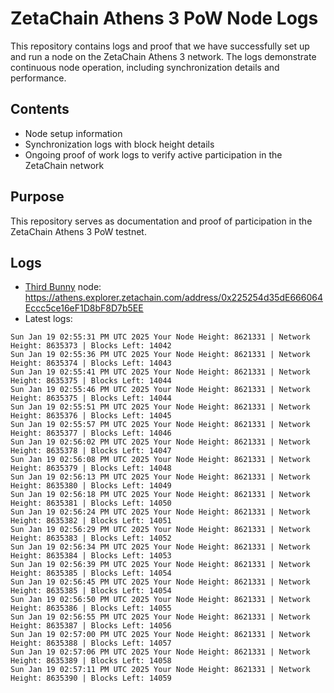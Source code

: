 # ZetaChain Athens 3 PoW Node Logs
This repository contains logs and proof that we have successfully set up and run a node on the ZetaChain Athens 3 network. The logs demonstrate continuous node operation, including synchronization details and performance.

## Contents
- Node setup information
- Synchronization logs with block height details
- Ongoing proof of work logs to verify active participation in the ZetaChain network

## Purpose
This repository serves as documentation and proof of participation in the ZetaChain Athens 3 PoW testnet.

## Logs

- [Third Bunny](https://thirdbunny.xyz/) node: https://athens.explorer.zetachain.com/address/0x225254d35dE666064Eccc5ce16eF1D8bF8D7b5EE
- Latest logs:
```
Sun Jan 19 02:55:31 PM UTC 2025 Your Node Height: 8621331 | Network Height: 8635373 | Blocks Left: 14042
Sun Jan 19 02:55:36 PM UTC 2025 Your Node Height: 8621331 | Network Height: 8635374 | Blocks Left: 14043
Sun Jan 19 02:55:41 PM UTC 2025 Your Node Height: 8621331 | Network Height: 8635375 | Blocks Left: 14044
Sun Jan 19 02:55:46 PM UTC 2025 Your Node Height: 8621331 | Network Height: 8635375 | Blocks Left: 14044
Sun Jan 19 02:55:51 PM UTC 2025 Your Node Height: 8621331 | Network Height: 8635376 | Blocks Left: 14045
Sun Jan 19 02:55:57 PM UTC 2025 Your Node Height: 8621331 | Network Height: 8635377 | Blocks Left: 14046
Sun Jan 19 02:56:02 PM UTC 2025 Your Node Height: 8621331 | Network Height: 8635378 | Blocks Left: 14047
Sun Jan 19 02:56:08 PM UTC 2025 Your Node Height: 8621331 | Network Height: 8635379 | Blocks Left: 14048
Sun Jan 19 02:56:13 PM UTC 2025 Your Node Height: 8621331 | Network Height: 8635380 | Blocks Left: 14049
Sun Jan 19 02:56:18 PM UTC 2025 Your Node Height: 8621331 | Network Height: 8635381 | Blocks Left: 14050
Sun Jan 19 02:56:24 PM UTC 2025 Your Node Height: 8621331 | Network Height: 8635382 | Blocks Left: 14051
Sun Jan 19 02:56:29 PM UTC 2025 Your Node Height: 8621331 | Network Height: 8635383 | Blocks Left: 14052
Sun Jan 19 02:56:34 PM UTC 2025 Your Node Height: 8621331 | Network Height: 8635384 | Blocks Left: 14053
Sun Jan 19 02:56:39 PM UTC 2025 Your Node Height: 8621331 | Network Height: 8635385 | Blocks Left: 14054
Sun Jan 19 02:56:45 PM UTC 2025 Your Node Height: 8621331 | Network Height: 8635385 | Blocks Left: 14054
Sun Jan 19 02:56:50 PM UTC 2025 Your Node Height: 8621331 | Network Height: 8635386 | Blocks Left: 14055
Sun Jan 19 02:56:55 PM UTC 2025 Your Node Height: 8621331 | Network Height: 8635387 | Blocks Left: 14056
Sun Jan 19 02:57:00 PM UTC 2025 Your Node Height: 8621331 | Network Height: 8635388 | Blocks Left: 14057
Sun Jan 19 02:57:06 PM UTC 2025 Your Node Height: 8621331 | Network Height: 8635389 | Blocks Left: 14058
Sun Jan 19 02:57:11 PM UTC 2025 Your Node Height: 8621331 | Network Height: 8635390 | Blocks Left: 14059
```
